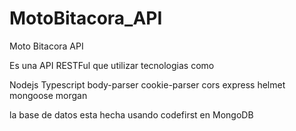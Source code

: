 # MotoBitacora_API
Moto Bitacora API

Es una API RESTFul que utilizar tecnologias como

Nodejs
Typescript
body-parser
cookie-parser
cors
express
helmet
mongoose
morgan

la base de datos esta hecha usando codefirst en MongoDB
